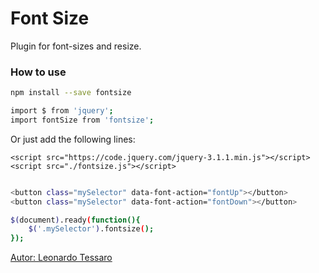 # Font Size

Plugin for font-sizes and resize.

### How to use
```sh
npm install --save fontsize

import $ from 'jquery';
import fontSize from 'fontsize';
```
Or just add the following lines:

`<script src="https://code.jquery.com/jquery-3.1.1.min.js"></script>`
`<script src="./fontsize.js"></script>`


```sh

<button class="mySelector" data-font-action="fontUp"></button>
<button class="mySelector" data-font-action="fontDown"></button>

$(document).ready(function(){
    $('.mySelector').fontsize();
});
```
[Autor: Leonardo Tessaro](mailto:leonardotessaroalves@gmail.com)
